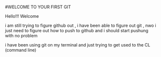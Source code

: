 #WELCOME TO YOUR FIRST GIT

Hello!!!
Welcome

i am still trying to figure github out , i have been able to figure out git , nwo i just need to figure out how to push to github and i should start pushung with no problem 

i have been using git on my terminal and just trying to get used to the CL (command line)
